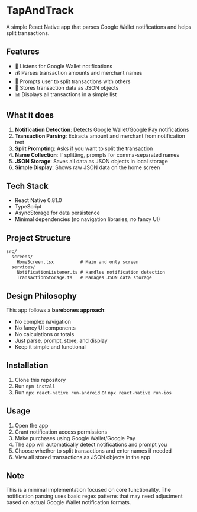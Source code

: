 # TapAndTrack

A simple React Native app that parses Google Wallet notifications and helps split transactions.

## Features

- 📱 Listens for Google Wallet notifications
- 💰 Parses transaction amounts and merchant names
- 👥 Prompts user to split transactions with others
- 💾 Stores transaction data as JSON objects
- 📊 Displays all transactions in a simple list

## What it does

1. **Notification Detection**: Detects Google Wallet/Google Pay notifications
2. **Transaction Parsing**: Extracts amount and merchant from notification text
3. **Split Prompting**: Asks if you want to split the transaction
4. **Name Collection**: If splitting, prompts for comma-separated names
5. **JSON Storage**: Saves all data as JSON objects in local storage
6. **Simple Display**: Shows raw JSON data on the home screen

## Tech Stack

- React Native 0.81.0
- TypeScript
- AsyncStorage for data persistence
- Minimal dependencies (no navigation libraries, no fancy UI)

## Project Structure

```
src/
  screens/
    HomeScreen.tsx          # Main and only screen
  services/
    NotificationListener.ts # Handles notification detection
    TransactionStorage.ts   # Manages JSON data storage
```

## Design Philosophy

This app follows a **barebones approach**:
- No complex navigation
- No fancy UI components
- No calculations or totals
- Just parse, prompt, store, and display
- Keep it simple and functional

## Installation

1. Clone this repository
2. Run `npm install`
3. Run `npx react-native run-android` or `npx react-native run-ios`

## Usage

1. Open the app
2. Grant notification access permissions
3. Make purchases using Google Wallet/Google Pay
4. The app will automatically detect notifications and prompt you
5. Choose whether to split transactions and enter names if needed
6. View all stored transactions as JSON objects in the app

## Note

This is a minimal implementation focused on core functionality. The notification parsing uses basic regex patterns that may need adjustment based on actual Google Wallet notification formats.
